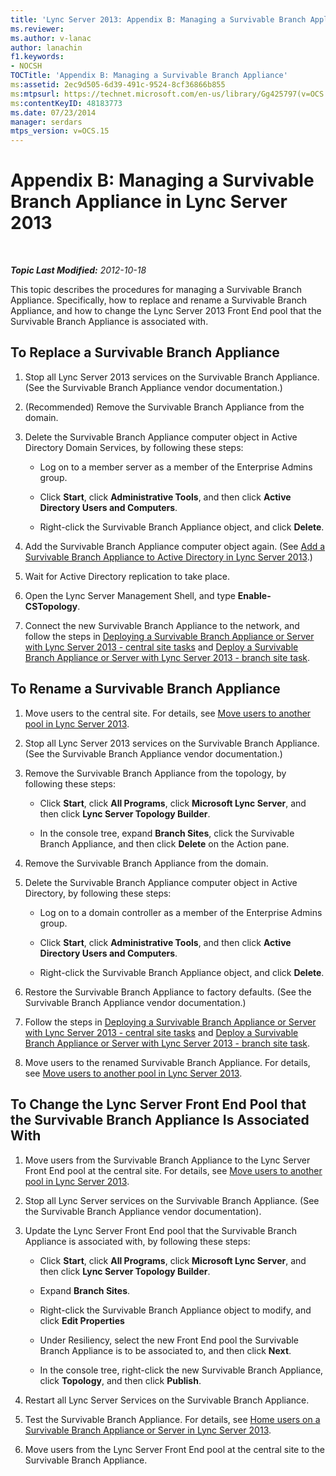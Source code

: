 ```yaml
---
title: 'Lync Server 2013: Appendix B: Managing a Survivable Branch Appliance'
ms.reviewer: 
ms.author: v-lanac
author: lanachin
f1.keywords:
- NOCSH
TOCTitle: 'Appendix B: Managing a Survivable Branch Appliance'
ms:assetid: 2ec9d505-6d39-491c-9524-8cf36866b855
ms:mtpsurl: https://technet.microsoft.com/en-us/library/Gg425797(v=OCS.15)
ms:contentKeyID: 48183773
ms.date: 07/23/2014
manager: serdars
mtps_version: v=OCS.15
---
```


<div data-xmlns="http://www.w3.org/1999/xhtml">

<div class="topic" data-xmlns="http://www.w3.org/1999/xhtml" data-msxsl="urn:schemas-microsoft-com:xslt" data-cs="https://msdn.microsoft.com/">

<div data-asp="https://msdn2.microsoft.com/asp">

# Appendix B: Managing a Survivable Branch Appliance in Lync Server 2013

</div>

<div id="mainSection">

<div id="mainBody">

<span> </span>

_**Topic Last Modified:** 2012-10-18_

This topic describes the procedures for managing a Survivable Branch Appliance. Specifically, how to replace and rename a Survivable Branch Appliance, and how to change the Lync Server 2013 Front End pool that the Survivable Branch Appliance is associated with.

<div>

## To Replace a Survivable Branch Appliance

1.  Stop all Lync Server 2013 services on the Survivable Branch Appliance. (See the Survivable Branch Appliance vendor documentation.)

2.  (Recommended) Remove the Survivable Branch Appliance from the domain.

3.  Delete the Survivable Branch Appliance computer object in Active Directory Domain Services, by following these steps:
    
      - Log on to a member server as a member of the Enterprise Admins group.
    
      - Click **Start**, click **Administrative Tools**, and then click **Active Directory Users and Computers**.
    
      - Right-click the Survivable Branch Appliance object, and click **Delete**.

4.  Add the Survivable Branch Appliance computer object again. (See [Add a Survivable Branch Appliance to Active Directory in Lync Server 2013](lync-server-2013-add-a-survivable-branch-appliance-to-active-directory.md).)

5.  Wait for Active Directory replication to take place.

6.  Open the Lync Server Management Shell, and type **Enable-CSTopology**.

7.  Connect the new Survivable Branch Appliance to the network, and follow the steps in [Deploying a Survivable Branch Appliance or Server with Lync Server 2013 - central site tasks](lync-server-2013-deploying-a-survivable-branch-appliance-or-server-central-site-tasks.md) and [Deploy a Survivable Branch Appliance or Server with Lync Server 2013 - branch site task](lync-server-2013-deploy-a-survivable-branch-appliance-or-server-branch-site-task.md).

</div>

<div>

## To Rename a Survivable Branch Appliance

1.  Move users to the central site. For details, see [Move users to another pool in Lync Server 2013](lync-server-2013-move-users-to-another-pool.md).

2.  Stop all Lync Server 2013 services on the Survivable Branch Appliance. (See the Survivable Branch Appliance vendor documentation.)

3.  Remove the Survivable Branch Appliance from the topology, by following these steps:
    
      - Click **Start**, click **All Programs**, click **Microsoft Lync Server**, and then click **Lync Server Topology Builder**.
    
      - In the console tree, expand **Branch Sites**, click the Survivable Branch Appliance, and then click **Delete** on the Action pane.

4.  Remove the Survivable Branch Appliance from the domain.

5.  Delete the Survivable Branch Appliance computer object in Active Directory, by following these steps:
    
      - Log on to a domain controller as a member of the Enterprise Admins group.
    
      - Click **Start**, click **Administrative Tools**, and then click **Active Directory Users and Computers**.
    
      - Right-click the Survivable Branch Appliance object, and click **Delete**.

6.  Restore the Survivable Branch Appliance to factory defaults. (See the Survivable Branch Appliance vendor documentation.)

7.  Follow the steps in [Deploying a Survivable Branch Appliance or Server with Lync Server 2013 - central site tasks](lync-server-2013-deploying-a-survivable-branch-appliance-or-server-central-site-tasks.md) and [Deploy a Survivable Branch Appliance or Server with Lync Server 2013 - branch site task](lync-server-2013-deploy-a-survivable-branch-appliance-or-server-branch-site-task.md).

8.  Move users to the renamed Survivable Branch Appliance. For details, see [Move users to another pool in Lync Server 2013](lync-server-2013-move-users-to-another-pool.md).

</div>

<div>

## To Change the Lync Server Front End Pool that the Survivable Branch Appliance Is Associated With

1.  Move users from the Survivable Branch Appliance to the Lync Server Front End pool at the central site. For details, see [Move users to another pool in Lync Server 2013](lync-server-2013-move-users-to-another-pool.md).

2.  Stop all Lync Server services on the Survivable Branch Appliance. (See the Survivable Branch Appliance vendor documentation).

3.  Update the Lync Server Front End pool that the Survivable Branch Appliance is associated with, by following these steps:
    
      - Click **Start**, click **All Programs**, click **Microsoft Lync Server**, and then click **Lync Server Topology Builder**.
    
      - Expand **Branch Sites**.
    
      - Right-click the Survivable Branch Appliance object to modify, and click **Edit Properties**
    
      - Under Resiliency, select the new Front End pool the Survivable Branch Appliance is to be associated to, and then click **Next**.
    
      - In the console tree, right-click the new Survivable Branch Appliance, click **Topology**, and then click **Publish**.

4.  Restart all Lync Server Services on the Survivable Branch Appliance.

5.  Test the Survivable Branch Appliance. For details, see [Home users on a Survivable Branch Appliance or Server in Lync Server 2013](lync-server-2013-home-users-on-a-survivable-branch-appliance-or-server.md).

6.  Move users from the Lync Server Front End pool at the central site to the Survivable Branch Appliance.

</div>

</div>

<span> </span>

</div>

</div>

</div>

